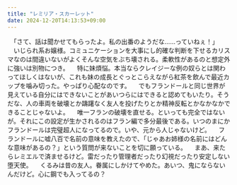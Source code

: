 ```yaml
---
title: "レミリア・スカーレット"
date: 2024-12-20T14:13:53+09:00
---
```

　「さて、話は聞かせてもらったよ。私の出番のようだな……っていねぇ！」
　いじられ系お嬢様。コミュニケーションを大事にし的確な判断を下せるカリスマなのは間違いないがよくそんな空気をぶち壊される。柔軟性があるのと想定外に強いは別物につき。
　特に妹煩悩。本当ならクレイジーな例の奴らとは関わってほしくはないが、これも妹の成長とぐっとこらえながら紅茶を飲んで最近カップを噛み切った。やっぱり心配なのです。
　でもフランドールと同じ世界が見えている自分にはできないことがあいつらにはできると認めてもいたり。そうだな、人の車両を破壊とか躊躇なく友人を投げたりとか精神反転とかなかなかできることじゃないよ。
　唯一フランの破壊を直せる。といっても完全ではないが。それにこの設定が生かされるのはフラン編で多分最後である。いつのまにかフランドールは完璧超人になってるので。いや、元から人じゃないけど。
　フランドールに嘘八百で名前の意味を教えたので、「じゃあお姉様の名前にはどんな意味があるの？」という質問が来ないことを切に願っている。
　まあ、来たらレミエルで済ませるけど。雷だったり管理者だったり幻視だったり安定しない堕天使。
　くるみは昔の友人。眷属にしかけてやめた。あいつ、鬼にならないんだけど。心に鋼でも入ってるの？

　
